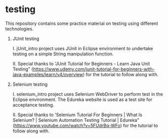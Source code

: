 # testing

This repository contains some practice material on testing using different technologies.

1. JUnit testing

    I. jUnit_intro project uses JUnit in Eclipse environment to undertake testing on a simple String manipulation function. 
    
    II. Special thanks to 'JUnit Tutorial for Beginners - Learn Java Unit Testing" (https://www.udemy.com/junit-tutorial-for-beginners-with-java-examples/learn/v4/overview)
for the tutorial to follow along with.


2. Selenium testing

    I. selenium_intro project uses Selenium WebDriver to perform test in the Eclipse environment. The Edureka website is used 
as a test site for acceptance testing.

    II. Special thanks to 'Selenium Tutorial For Beginners | What Is Selenium? | Selenium Automation Testing Tutorial | Edureka" (https://www.youtube.com/watch?v=5FUdrBq-WFo)
for the tutorial to follow along with.
